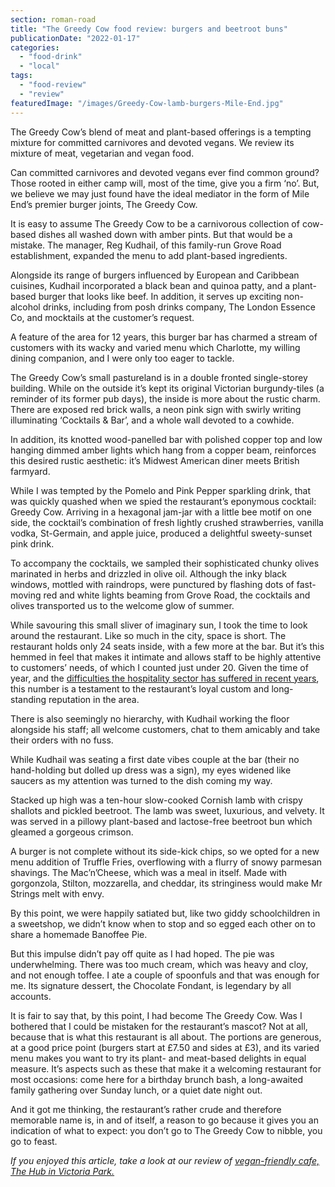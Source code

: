 ```yaml
---
section: roman-road
title: "The Greedy Cow food review: burgers and beetroot buns"
publicationDate: "2022-01-17"
categories: 
  - "food-drink"
  - "local"
tags: 
  - "food-review"
  - "review"
featuredImage: "/images/Greedy-Cow-lamb-burgers-Mile-End.jpg"
---
```


The Greedy Cow’s blend of meat and plant-based offerings is a tempting mixture for committed carnivores and devoted vegans. We review its mixture of meat, vegetarian and vegan food.

Can committed carnivores and devoted vegans ever find common ground? Those rooted in either camp will, most of the time, give you a firm ‘no’. But, we believe we may just found have the ideal mediator in the form of Mile End’s premier burger joints, The Greedy Cow.

It is easy to assume The Greedy Cow to be a carnivorous collection of cow-based dishes all washed down with amber pints. But that would be a mistake. The manager, Reg Kudhail, of this family-run Grove Road establishment, expanded the menu to add plant-based ingredients. 

Alongside its range of burgers influenced by European and Caribbean cuisines, Kudhail incorporated a black bean and quinoa patty, and a plant-based burger that looks like beef. In addition, it serves up exciting non-alcohol drinks, including from posh drinks company, The London Essence Co, and mocktails at the customer’s request.

A feature of the area for 12 years, this burger bar has charmed a stream of customers with its wacky and varied menu which Charlotte, my willing dining companion, and I were only too eager to tackle. 

The Greedy Cow’s small pastureland is in a double fronted single-storey building. While on the outside it’s kept its original Victorian burgundy-tiles (a reminder of its former pub days), the inside is more about the rustic charm. There are exposed red brick walls, a neon pink sign with swirly writing illuminating ‘Cocktails & Bar’, and a whole wall devoted to a cowhide. 

In addition, its knotted wood-panelled bar with polished copper top and low hanging dimmed amber lights which hang from a copper beam, reinforces this desired rustic aesthetic: it’s Midwest American diner meets British farmyard.

While I was tempted by the Pomelo and Pink Pepper sparkling drink, that was quickly quashed when we spied the restaurant’s eponymous cocktail: Greedy Cow. Arriving in a hexagonal jam-jar with a little bee motif on one side, the cocktail’s combination of fresh lightly crushed strawberries, vanilla vodka, St-Germain, and apple juice, produced a delightful sweety-sunset pink drink. 

To accompany the cocktails, we sampled their sophisticated chunky olives marinated in herbs and drizzled in olive oil. Although the inky black windows, mottled with raindrops, were punctured by flashing dots of fast-moving red and white lights beaming from Grove Road, the cocktails and olives transported us to the welcome glow of summer.

While savouring this small sliver of imaginary sun, I took the time to look around the restaurant. Like so much in the city, space is short. The restaurant holds only 24 seats inside, with a few more at the bar. But it’s this hemmed in feel that makes it intimate and allows staff to be highly attentive to customers’ needs, of which I counted just under 20. Given the time of year, and the [difficulties the hospitality sector has suffered in recent years](https://www.bbc.co.uk/news/business-59675031), this number is a testament to the restaurant’s loyal custom and long-standing reputation in the area. 

There is also seemingly no hierarchy, with Kudhail working the floor alongside his staff; all welcome customers, chat to them amicably and take their orders with no fuss.

While Kudhail was seating a first date vibes couple at the bar (their no hand-holding but dolled up dress was a sign), my eyes widened like saucers as my attention was turned to the dish coming my way. 

Stacked up high was a ten-hour slow-cooked Cornish lamb with crispy shallots and pickled beetroot. The lamb was sweet, luxurious, and velvety. It was served in a pillowy plant-based and lactose-free beetroot bun which gleamed a gorgeous crimson.

A burger is not complete without its side-kick chips, so we opted for a new menu addition of Truffle Fries, overflowing with a flurry of snowy parmesan shavings. The Mac’n’Cheese, which was a meal in itself. Made with gorgonzola, Stilton, mozzarella, and cheddar, its stringiness would make Mr Strings melt with envy.

By this point, we were happily satiated but, like two giddy schoolchildren in a sweetshop, we didn’t know when to stop and so egged each other on to share a homemade Banoffee Pie. 

But this impulse didn’t pay off quite as I had hoped. The pie was underwhelming. There was too much cream, which was heavy and cloy, and not enough toffee. I ate a couple of spoonfuls and that was enough for me. Its signature dessert, the Chocolate Fondant, is legendary by all accounts.

It is fair to say that, by this point, I had become The Greedy Cow. Was I bothered that I could be mistaken for the restaurant’s mascot? Not at all, because that is what this restaurant is all about. The portions are generous, at a good price point (burgers start at £7.50 and sides at £3), and its varied menu makes you want to try its plant- and meat-based delights in equal measure. It’s aspects such as these that make it a welcoming restaurant for most occasions: come here for a birthday brunch bash, a long-awaited family gathering over Sunday lunch, or a quiet date night out. 

And it got me thinking, the restaurant’s rather crude and therefore memorable name is, in and of itself, a reason to go because it gives you an indication of what to expect: you don’t go to The Greedy Cow to nibble, you go to feast.

_If you enjoyed this article, take a look at our review of [vegan-friendly cafe, The Hub in Victoria Park.](https://romanroadlondon.com/hub-cafe-victoria-park-vegan-food-review/)_


